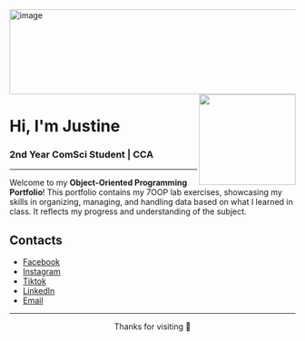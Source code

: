 <img width="1100" height="150" alt="image" src="images/Justine_Banner.png" />

<img align="right" src="images/Justine.profile.png" width="170" height="160">

# Hi, I'm Justine
### 2nd Year ComSci Student | CCA

---
Welcome to my **Object-Oriented Programming Portfolio**! This portfolio contains my 7OOP lab exercises, showcasing my skills in organizing, managing, 
and handling data based on what I learned in class. It reflects my progress and understanding of the subject.






## Contacts
- [Facebook](https://facebook.com/tayting05)
- [Instagram](https://instagram.com/tayting05/)
- [Tiktok](https://tiktok.com/@tayting05/)
- [LinkedIn](https://linkedin.com/in/justine-jay-tayting-406aa6332/)  
- [Email](https://mail.google.com/mail/u/0/?fs=1&to=jtayting24-1435@cca.edu.ph&tf=cm)

---
<p align="center">Thanks for visiting 🚀</p>
